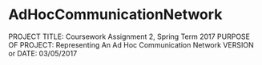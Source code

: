 # AdHocCommunicationNetwork
PROJECT TITLE: Coursework Assignment 2, Spring Term 2017
PURPOSE OF PROJECT: Representing An Ad Hoc Communication Network
VERSION or DATE: 03/05/2017
 
